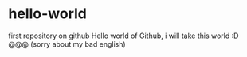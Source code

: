 # hello-world
first repository on github
Hello world of Github, i will take this world :D @@@
(sorry about my bad english)
